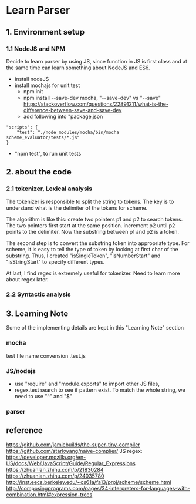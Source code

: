 # Learn Parser

## 1. Environment setup

### 1.1 NodeJS and NPM
Decide to learn parser by using JS, since function in JS is first class and at the same time can learn something about NodeJS and ES6.

- install nodeJS
- install mochajs for unit test
  - npm init
  - npm install --save-dev mocha, "--save-dev" vs "--save" https://stackoverflow.com/questions/22891211/what-is-the-difference-between-save-and-save-dev
  - add following into "package.json

``` 
"scripts": {
    "test": "./node_modules/mocha/bin/mocha scheme_evaluator/tests/*.js"
}
```
  - "npm test", to run unit tests

## 2. about the code

### 2.1 tokenizer, Lexical analysis
The tokenizer is responsible to split the string to tokens. The key is to understand what is the delimiter of the tokens for scheme.

The algorithm is like this: 
create two pointers p1 and p2 to search tokens. The two pointers first start at the same position. increment p2 until p2 points to the delimiter. Now the substring between p1 and p2 is a token.

The second step is to convert the substring token into appropriate type. For scheme, it is easy to tell the type of token by looking at first char of the substring. Thus, I created "isSingleToken", "isNumberStart" and "isStringStart" to specify different types.

At last, I find regex is extremely useful for tokenizer. Need to learn more about regex later.

### 2.2  Syntactic analysis

## 3. Learning Note
Some of the implementing details are kept in this "Learning Note" section

### mocha
  test file name convension .test.js

### JS/nodejs
- use "require" and "module.exports" to import other JS files,
- regex.test search to see if pattern exist. To match the whole string, we need to use "^" and "$"


### parser

## reference
https://github.com/jamiebuilds/the-super-tiny-compiler
https://github.com/starkwang/naive-complier/
JS regex: https://developer.mozilla.org/en-US/docs/Web/JavaScript/Guide/Regular_Expressions
https://zhuanlan.zhihu.com/p/21830284
https://zhuanlan.zhihu.com/p/24035780
http://inst.eecs.berkeley.edu/~cs61a/fa13/proj/scheme/scheme.html
http://composingprograms.com/pages/34-interpreters-for-languages-with-combination.html#expression-trees

